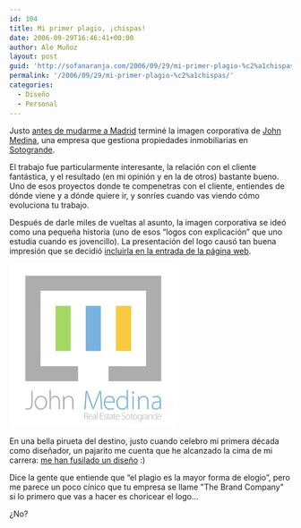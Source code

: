 ```yaml
---
id: 104
title: Mi primer plagio, ¡chispas!
date: 2006-09-29T16:46:41+00:00
author: Ale Muñoz
layout: post
guid: 'http://sofanaranja.com/2006/09/29/mi-primer-plagio-%c2%a1chispas/'
permalink: '/2006/09/29/mi-primer-plagio-%c2%a1chispas/'
categories:
  - Diseño
  - Personal
---
```

Justo [antes de mudarme a Madrid](/2005/12/22/ano-nuevo-curro-nuevo/) terminé la imagen corporativa de [John Medina][], una empresa que gestiona propiedades inmobiliarias en [Sotogrande](http://www.sotogrande.es/).

El trabajo fue particularmente interesante, la relación con el cliente fantástica, y el resultado (en mi opinión y en la de otros) bastante bueno. Uno de esos proyectos donde te compenetras con el cliente, entiendes de dónde viene y a dónde quiere ir, y sonríes cuando vas viendo cómo evoluciona tu trabajo.

Después de darle miles de vueltas al asunto, la imagen corporativa se ideó como una pequeña historia (uno de esos “logos con explicación” que uno estudia cuando es jovencillo). La presentación del logo causó tan buena impresión que se decidió [incluirla en la entrada de la página web][John Medina].

![Logo John Medina](/images/logo_john_medina.jpg)

En una bella pirueta del destino, justo cuando celebro mi primera década como diseñador, un pajarito me cuenta que he alcanzado la cima de mi carrera: [me han fusilado un diseño](http://www.thebrandcompany.co.uk/) :)

Dice la gente que entiende que “el plagio es la mayor forma de elogio”, pero me parece un poco cínico que tu empresa se llame "The Brand Company" si lo primero que vas a hacer es choricear el logo...

¿No?


[John Medina]: http://www.john-medina.com